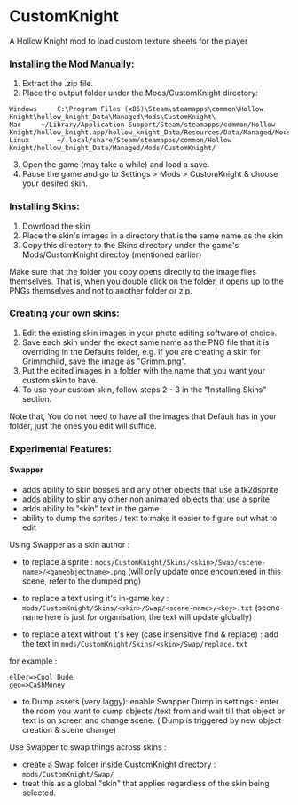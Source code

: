 # CustomKnight 
A Hollow Knight mod to load custom texture sheets for the player

### Installing the Mod Manually:

1. Extract the .zip file.
2. Place the output folder under the Mods/CustomKnight directory:

``` 
Windows		C:\Program Files (x86)\Steam\steamapps\common\Hollow Knight\hollow_knight_Data\Managed\Mods\CustomKnight\
Mac		~/Library/Application Support/Steam/steamapps/common/Hollow Knight/hollow_knight.app/hollow_knight_Data/Resources/Data/Managed/Mods/CustomKnight/
Linux		~/.local/share/Steam/steamapps/common/Hollow Knight/hollow_knight_Data/Managed/Mods/CustomKnight/
```

3. Open the game (may take a while) and load a save.
4. Pause the game and go to Settings > Mods > CustomKnight & choose your desired skin.

### Installing Skins:

1. Download the skin 
2. Place the skin's images in a directory that is the same name as the skin
3. Copy this directory to the Skins directory under the game's Mods/CustomKnight directoy (mentioned earlier)

Make sure that the folder you copy opens directly to the image files themselves. That is, when you double click on the folder, it opens up to the PNGs themselves and not to another folder or zip. 

### Creating your own skins:

1. Edit the existing skin images in your photo editing software of choice.
2. Save each skin under the exact same name as the PNG file that it is overriding in the Defaults folder, e.g. if you 
   are creating a skin for Grimmchild, save the image as "Grimm.png".
3. Put the edited images in a folder with the name that you want your custom skin to have.
4. To use your custom skin, follow steps 2 - 3 in the "Installing Skins" section.

Note that, You do not need to have all the images that Default has in your folder, just the ones you edit will suffice.


### Experimental Features:

#### Swapper
- adds ability to skin bosses and any other objects that use a tk2dsprite 
- adds ability to skin any other non animated objects that use a sprite
- adds ability to "skin" text in the game 
- ability to dump the sprites / text to make it easier to figure out what to edit


Using Swapper as a skin author : 

 - to replace a sprite : `mods/CustomKnight/Skins/<skin>/Swap/<scene-name>/<gameobjectname>.png`
(will only update once encountered in this scene, refer to the dumped png)

- to replace a text using it's in-game key :  `mods/CustomKnight/Skins/<skin>/Swap/<scene-name>/<key>.txt`
(scene-name here is just for organisation, the text will update globally)

- to replace a text without it's key (case insensitive find & replace) : add the text in `mods/CustomKnight/Skins/<skin>/Swap/replace.txt`

for example :
```
elDer=>Cool Dude
geo=>Ca$hMoney
```
- to Dump assets (very laggy):  enable Swapper Dump in settings : enter the room you want to dump objects /text from and wait till that object or text is on screen and change scene.
( Dump is triggered by new object creation & scene change) 

Use Swapper to swap things across skins : 
 - create a Swap folder inside CustomKnight directory : `mods/CustomKnight/Swap/`
 - treat this as a global "skin" that applies regardless of the skin being selected.
